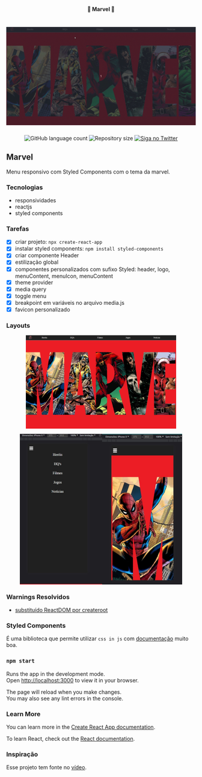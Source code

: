 <h4 align="center"> 
	🚧 Marvel 🚀
</h4> 

<h1 align="center">
    <img alt="versão lts do projeto" title="#Marvel" src="./.github/final.gif" />
</h1>

<p align="center">
  <img alt="GitHub language count" src="https://img.shields.io/github/languages/count/douglasabnovato/marvel?color=%2304D361">
  <img alt="Repository size" src="https://img.shields.io/github/repo-size/douglasabnovato/marvel">
  <a href="https://www.twitter.com/douglasabnovato/">
    <img alt="Siga no Twitter" src="https://img.shields.io/twitter/url?url=https%3A%2F%2Fgithub.com%douglasabnovato%2Fmarvel">
  </a>
</p>

## Marvel

Menu responsivo com Styled Components com o tema da marvel.

### Tecnologias

- responsividades
- reactjs
- styled components

### Tarefas

- [x] criar projeto: `npx create-react-app`
- [x] instalar styled components: `npm install styled-components`
- [x] criar componente Header
- [x] estilização global
- [x] componentes personalizados com sufixo Styled: header, logo, menuContent, menuIcon, menuContent
- [x] theme provider
- [x] media query
- [x] toggle menu
- [x] breakpoint em variáveis no arquivo media.js
- [x] favicon personalizado

### Layouts

<p align="center" style="display: flex; align-items: flex-start; justify-content: center;">
  <img alt="versão 1 do projeto" title="#marvel" src="./.github/tela-1.jpg" width="400px">
</p> 

<p align="center" style="display: flex; align-items: flex-start; justify-content: center;">
  <img alt="versão 1 do projeto" title="#marvel" src="./.github/tela-2.jpg" height="400px">
  <img alt="versão 1 do projeto" title="#marvel" src="./.github/tela-3.jpg" height="400px">
</p> 

### Warnings Resolvidos

- [substituído ReactDOM por createroot](https://bobbyhadz.com/blog/react-you-are-importing-createroot-from-react-dom)

### Styled Components

É uma biblioteca que permite utilizar `css in js` com [documentação](https://styled-components.com/) muito boa.

### `npm start`

Runs the app in the development mode.\
Open [http://localhost:3000](http://localhost:3000) to view it in your browser.

The page will reload when you make changes.\
You may also see any lint errors in the console.

### Learn More

You can learn more in the [Create React App documentation](https://facebook.github.io/create-react-app/docs/getting-started).

To learn React, check out the [React documentation](https://reactjs.org/).

### Inspiração

Esse projeto tem fonte no [vídeo](https://www.youtube.com/watch?v=pfsC1MPMJnY&list=PLs_UfelOxGL25jmkIJ4pU16Ku-jfdFGC4&index=8&t=1s).
